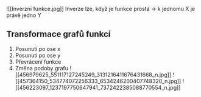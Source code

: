 ![[Inverzní funkce.jpg]]
Inverze lze, když je funkce prostá -> k jednomu X je právě jedno Y
## Transformace grafů funkcí
1) Posunutí po ose x
2) Posunutí po ose y
3) Převrácení funkce
4) Změna podoby grafu
![[456979625_551117127245249_3131216411676431668_n.jpg]]
![[457364150_534774072256333_6534246200407748320_n.jpg]]
![[456223097_1237197750647941_7372422385088770554_n.jpg]]